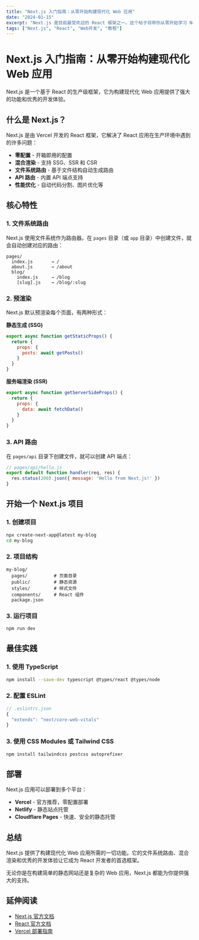 ```yaml
---
title: "Next.js 入门指南：从零开始构建现代化 Web 应用"
date: "2024-01-15"
excerpt: "Next.js 是目前最受欢迎的 React 框架之一。这个帖子将带你从零开始学习 Next.js 的核心概念和特性。"
tags: ["Next.js", "React", "Web开发", "教程"]
---
```


# Next.js 入门指南：从零开始构建现代化 Web 应用

Next.js 是一个基于 React 的生产级框架，它为构建现代化 Web 应用提供了强大的功能和优秀的开发体验。

## 什么是 Next.js？

Next.js 是由 Vercel 开发的 React 框架，它解决了 React 应用在生产环境中遇到的许多问题：

- **零配置** - 开箱即用的配置
- **混合渲染** - 支持 SSG、SSR 和 CSR
- **文件系统路由** - 基于文件结构自动生成路由
- **API 路由** - 内置 API 端点支持
- **性能优化** - 自动代码分割、图片优化等

## 核心特性

### 1. 文件系统路由

Next.js 使用文件系统作为路由器。在 `pages` 目录（或 `app` 目录）中创建文件，就会自动创建对应的路由：

```
pages/
  index.js       → /
  about.js       → /about
  blog/
    index.js     → /blog
    [slug].js    → /blog/:slug
```

### 2. 预渲染

Next.js 默认预渲染每个页面，有两种形式：

**静态生成 (SSG)**
```javascript
export async function getStaticProps() {
  return {
    props: {
      posts: await getPosts()
    }
  }
}
```

**服务端渲染 (SSR)**
```javascript
export async function getServerSideProps() {
  return {
    props: {
      data: await fetchData()
    }
  }
}
```

### 3. API 路由

在 `pages/api` 目录下创建文件，就可以创建 API 端点：

```javascript
// pages/api/hello.js
export default function handler(req, res) {
  res.status(200).json({ message: 'Hello from Next.js!' })
}
```

## 开始一个 Next.js 项目

### 1. 创建项目

```bash
npx create-next-app@latest my-blog
cd my-blog
```

### 2. 项目结构

```
my-blog/
  pages/          # 页面目录
  public/         # 静态资源
  styles/         # 样式文件
  components/     # React 组件
  package.json
```

### 3. 运行项目

```bash
npm run dev
```

## 最佳实践

### 1. 使用 TypeScript

```bash
npm install --save-dev typescript @types/react @types/node
```

### 2. 配置 ESLint

```javascript
// .eslintrc.json
{
  "extends": "next/core-web-vitals"
}
```

### 3. 使用 CSS Modules 或 Tailwind CSS

```bash
npm install tailwindcss postcss autoprefixer
```

## 部署

Next.js 应用可以部署到多个平台：

- **Vercel** - 官方推荐，零配置部署
- **Netlify** - 静态站点托管
- **Cloudflare Pages** - 快速、安全的静态托管

## 总结

Next.js 提供了构建现代化 Web 应用所需的一切功能。它的文件系统路由、混合渲染和优秀的开发体验让它成为 React 开发者的首选框架。

无论你是在构建简单的静态网站还是复杂的 Web 应用，Next.js 都能为你提供强大的支持。

## 延伸阅读

- [Next.js 官方文档](https://nextjs.org/docs)
- [React 官方文档](https://react.dev)
- [Vercel 部署指南](https://vercel.com/docs) 